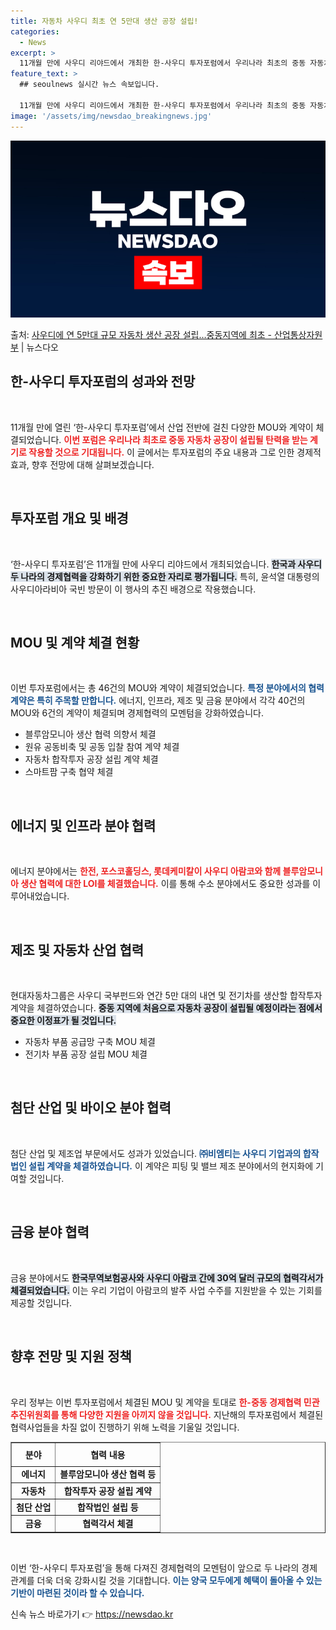 ```yaml
---
title: 자동차 사우디 최초 연 5만대 생산 공장 설립!
categories:
  - News
excerpt: >
  11개월 만에 사우디 리야드에서 개최한 한-사우디 투자포럼에서 우리나라 최초의 중동 자동차 공장 설립 계약 …
feature_text: >
  ## seoulnews 실시간 뉴스 속보입니다.

  11개월 만에 사우디 리야드에서 개최한 한-사우디 투자포럼에서 우리나라 최초의 중동 자동차 공장 설립 계약 …
image: '/assets/img/newsdao_breakingnews.jpg'
---
```


![뉴스다오 속보](/assets/img/newsdao_breakingnews.jpg)

<p>출처: <a href="https://newsdao.kr/2261" rel="dofollow">사우디에 연 5만대 규모 자동차 생산 공장 설립…중동지역에 최초 - 산업통상자원부</a> | 뉴스다오</p>

<h2 data-ke-size="size26">한-사우디 투자포럼의 성과와 전망</h2>

<p data-ke-size="size16">&nbsp;</p>

11개월 만에 열린 ‘한-사우디 투자포럼’에서 산업 전반에 걸친 다양한 MOU와 계약이 체결되었습니다. <b><span style="color: #ee2323;">이번 포럼은 우리나라 최초로 중동 자동차 공장이 설립될 탄력을 받는 계기로 작용할 것으로 기대됩니다.</span></b> 이 글에서는 투자포럼의 주요 내용과 그로 인한 경제적 효과, 향후 전망에 대해 살펴보겠습니다.

<p data-ke-size="size16">&nbsp;</p>

<h2 data-ke-size="size26">투자포럼 개요 및 배경</h2>

<p data-ke-size="size16">&nbsp;</p>

‘한-사우디 투자포럼’은 11개월 만에 사우디 리야드에서 개최되었습니다. <b><span style="background-color: #21538527;">한국과 사우디 두 나라의 경제협력을 강화하기 위한 중요한 자리로 평가됩니다.</span></b> 특히, 윤석열 대통령의 사우디아라비아 국빈 방문이 이 행사의 추진 배경으로 작용했습니다. 

<p data-ke-size="size16">&nbsp;</p>

<h2 data-ke-size="size26">MOU 및 계약 체결 현황</h2>

<p data-ke-size="size16">&nbsp;</p>

이번 투자포럼에서는 총 46건의 MOU와 계약이 체결되었습니다. <b><span style="color: #1a5490;">특정 분야에서의 협력 계약은 특히 주목할 만합니다.</span></b> 에너지, 인프라, 제조 및 금융 분야에서 각각 40건의 MOU와 6건의 계약이 체결되며 경제협력의 모멘텀을 강화하였습니다. 

<ul>
    <li>블루암모니아 생산 협력 의향서 체결</li>
    <li>원유 공동비축 및 공동 입찰 참여 계약 체결</li>
    <li>자동차 합작투자 공장 설립 계약 체결</li>
    <li>스마트팜 구축 협약 체결</li>
</ul>

<p data-ke-size="size16">&nbsp;</p>

<h2 data-ke-size="size26">에너지 및 인프라 분야 협력</h2>

<p data-ke-size="size16">&nbsp;</p>

에너지 분야에서는 <b><span style="color: #ee2323;">한전, 포스코홀딩스, 롯데케미칼이 사우디 아람코와 함께 블루암모니아 생산 협력에 대한 LOI를 체결했습니다.</span></b> 이를 통해 수소 분야에서도 중요한 성과를 이루어내었습니다. 

<p data-ke-size="size16">&nbsp;</p>

<h2 data-ke-size="size26">제조 및 자동차 산업 협력</h2>

<p data-ke-size="size16">&nbsp;</p>

현대자동차그룹은 사우디 국부펀드와 연간 5만 대의 내연 및 전기차를 생산할 합작투자 계약을 체결하였습니다. <b><span style="background-color: #21538527;">중동 지역에 처음으로 자동차 공장이 설립될 예정이라는 점에서 중요한 이정표가 될 것입니다.</span></b> 

<ul>
    <li>자동차 부품 공급망 구축 MOU 체결</li>
    <li>전기차 부품 공장 설립 MOU 체결</li>
</ul>

<p data-ke-size="size16">&nbsp;</p>

<h2 data-ke-size="size26">첨단 산업 및 바이오 분야 협력</h2>

<p data-ke-size="size16">&nbsp;</p>

첨단 산업 및 제조업 부문에서도 성과가 있었습니다. <b><span style="color: #1a5490;">㈜비엠티는 사우디 기업과의 합작법인 설립 계약을 체결하였습니다.</span></b> 이 계약은 피팅 및 밸브 제조 분야에서의 현지화에 기여할 것입니다. 

<p data-ke-size="size16">&nbsp;</p>

<h2 data-ke-size="size26">금융 분야 협력</h2>

<p data-ke-size="size16">&nbsp;</p>

금융 분야에서도 <b><span style="background-color: #21538527;">한국무역보험공사와 사우디 아람코 간에 30억 달러 규모의 협력각서가 체결되었습니다.</span></b> 이는 우리 기업이 아람코의 발주 사업 수주를 지원받을 수 있는 기회를 제공할 것입니다. 

<p data-ke-size="size16">&nbsp;</p>

<h2 data-ke-size="size26">향후 전망 및 지원 정책</h2>

<p data-ke-size="size16">&nbsp;</p>

우리 정부는 이번 투자포럼에서 체결된 MOU 및 계약을 토대로 <b><span style="color: #ee2323;">한-중동 경제협력 민관추진위원회를 통해 다양한 지원을 아끼지 않을 것입니다.</span></b> 지난해의 투자포럼에서 체결된 협력사업들을 차질 없이 진행하기 위해 노력을 기울일 것입니다. 

<table style="width: 100%;" border="1">
    <thead>
        <tr>
            <th style="text-align: center; height: 30px;">분야</th>
            <th style="text-align: center; height: 30px;">협력 내용</th>
        </tr>
    </thead>
    <tbody>
        <tr>
            <td style="text-align: center; height: 17px;"><b>에너지</b></td>
            <td style="text-align: center; height: 17px;"><b>블루암모니아 생산 협력 등</b></td>
        </tr>
        <tr>
            <td style="text-align: center; height: 17px;"><b>자동차</b></td>
            <td style="text-align: center; height: 17px;"><b>합작투자 공장 설립 계약</b></td>
        </tr>
        <tr>
            <td style="text-align: center; height: 17px;"><b>첨단 산업</b></td>
            <td style="text-align: center; height: 17px;"><b>합작법인 설립 등</b></td>
        </tr>
        <tr>
            <td style="text-align: center; height: 17px;"><b>금융</b></td>
            <td style="text-align: center; height: 17px;"><b>협력각서 체결</b></td>
        </tr>
    </tbody>
</table>

<p data-ke-size="size16">&nbsp;</p>

이번 ‘한-사우디 투자포럼’을 통해 다져진 경제협력의 모멘텀이 앞으로 두 나라의 경제 관계를 더욱 더욱 강화시킬 것을 기대합니다. <b><span style="color: #1a5490;">이는 양국 모두에게 혜택이 돌아올 수 있는 기반이 마련된 것이라 할 수 있습니다.</span></b> 

신속 뉴스 바로가기 👉 <a href="https://newsdao.kr" rel="dofollow">https://newsdao.kr</a>



